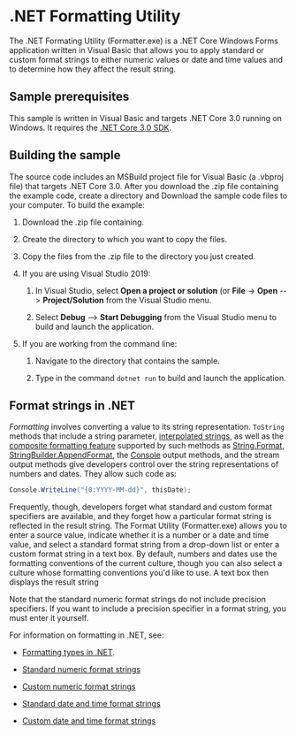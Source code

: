 ﻿---
languages:
- vb
products:
- dotnet-core
- windows
page_type: sample
name: ".NET Core WinForms Formatting Utility"
description: "A .NET Core Windows Forms application that allows you to apply standard or custom format strings to either numeric values or date and time values and to determine how they affect the result string."
---
# .NET Formatting Utility

The .NET Formating Utility (Formatter.exe) is a .NET Core Windows Forms application written in Visual Basic that allows you to apply standard or custom format strings to either numeric values or date and time values and to determine how they affect the result string.

## Sample prerequisites

This sample is written in Visual Basic and targets .NET Core 3.0 running on Windows. It requires the [.NET Core 3.0 SDK](https://dotnet.microsoft.com/download/dotnet-core/3.0).

## Building the sample

The source code includes an MSBuild project file for Visual Basic (a .vbproj file) that targets .NET Core 3.0. After you download the .zip file containing the example code, create a directory and Download the sample code files to your computer. To build the example:

1. Download the .zip file containing.

2. Create the directory to which you want to copy the files.

3. Copy the files from the .zip file to the directory you just created.

4. If you are using Visual Studio 2019:

   1. In Visual Studio, select **Open a project or solution** (or **File** -> **Open** --> **Project/Solution** from the Visual Studio menu.

   2. Select **Debug** --> **Start Debugging** from the Visual Studio menu to build and launch the application.

4. If you are working from the command line:

   1. Navigate to the directory that contains the sample.

   2. Type in the command `dotnet run` to build and launch the application.


## Format strings in .NET

*Formatting* involves converting a value to its string representation. `ToString` methods that include a string parameter, [interpolated strings](https://docs.microsoft.com/dotnet/csharp/language-reference/tokens/interpolated), as well as the [composite formatting feature](https://docs.microsoft.com/dotnet/standard/base-types/composite-formatting) supported by such methods as [String.Format](https://docs.microsoft.com/dotnet/api/system.string.format), [StringBuilder.AppendFormat](https://docs.microsoft.com/dotnet/api/system.text.stringbuilder.appendformat), the [Console](https://docs.microsoft.com/dotnet/api/system.console) output methods, and the stream output methods give developers control over the string representations of numbers and dates. They allow such code as:

```cs
Console.WriteLine("{0:YYYY-MM-dd}", thisDate);
```

Frequently, though, developers forget what standard and custom format specifiers are available, and they forget how a particular format string is reflected in the result string. The Format Utility (Formatter.exe) allows you to enter a source value, indicate whether it is a number or a date and time value, and select a standard format string from a drop-down list or enter a custom format string in a text box. By default, numbers and dates use the formatting conventions of the current culture, though you can also select a culture whose formatting conventions you'd like to use. A text box then displays the result string

Note that the standard numeric format strings do not include precision specifiers. If you want to include a precision specifier in a format string, you must enter it yourself.

For information on formatting in .NET, see:

- [Formatting types in .NET](https://docs.microsoft.com/dotnet/standard/base-types/formatting-types). 

- [Standard numeric format strings](https://docs.microsoft.com/dotnet/standard/base-types/standard-numeric-format-strings)

- [Custom numeric format strings](https://docs.microsoft.com/dotnet/standard/base-types/custom-numeric-format-strings)

- [Standard date and time format strings](https://docs.microsoft.com/dotnet/standard/base-types/standard-date-and-time-format-strings)

- [Custom date and time format strings](https://docs.microsoft.com/dotnet/standard/base-types/custom-date-and-time-format-strings)
